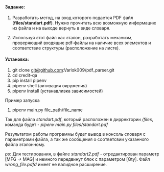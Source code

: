 #### Задание:

1. Разработать метод, на вход которого подается PDF файл 
   (**files/standart.pdf**). Нужно прочитать
   всю возможную информацию из файла и на выходе вернуть в
   виде словаря.

2. Используя этот файл как эталон, разработать механизм,
   проверяющий входящие pdf-файлы на наличие всех элементов
   и соответствие структуры (расположение на листе).
   
#### Установка:

1. git clone git@github.com:Varlok009/pdf_parser.git
2. cd credit-qa
3. pip install pipenv
4. pipenv shell (активация окружения)
5. pipenv install (устанавливка зависимостей)
   
Пример запуска

1. pipenv main.py file_path/file_name

Так для файла *standart.pdf*, который расположен в дирректории
*/files*, команда будет - *pipenv main.py files/standart.pdf*

Результатом работы программы будет вывод в консоль словаря
с параметрами файла, а так же сообщения о соответсвии указанного
файла эталонному.

*ps*: Для тестирования, в файле *standart2.pdf* - отредактирован
параметр [MFG -> MAG] и немного передвинут блок с параметром [Qty].
Файл *wrong_file.pdfd* имеет не валидное расширение.